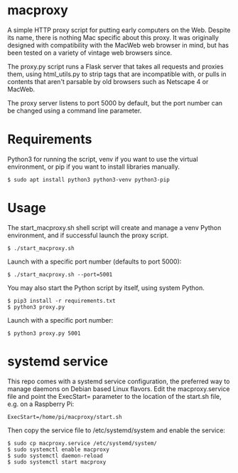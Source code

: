 macproxy
========

A simple HTTP proxy script for putting early computers on the Web. Despite its name, there is nothing Mac specific about this proxy. It was originally designed with compatibility with the MacWeb web browser in mind, but has been tested on a variety of vintage web browsers since.

The proxy.py script runs a Flask server that takes all requests and proxies them, using html_utils.py to strip tags that are incompatible with, or pulls in contents that aren't parsable by old browsers such as Netscape 4 or MacWeb.

The proxy server listens to port 5000 by default, but the port number can be changed using a command line parameter.

Requirements
============
Python3 for running the script, venv if you want to use the virtual environment, or pip if you want to install libraries manually.

```
$ sudo apt install python3 python3-venv python3-pip
```

Usage
=====
The start_macproxy.sh shell script will create and manage a venv Python environment, and if successful launch the proxy script.

```
$ ./start_macproxy.sh
```

Launch with a specific port number (defaults to port 5000):

```
$ ./start_macproxy.sh --port=5001
```

You may also start the Python script by itself, using system Python.

```
$ pip3 install -r requirements.txt
$ python3 proxy.py
```

Launch with a specific port number:

```
$ python3 proxy.py 5001
```

systemd service
===============
This repo comes with a systemd service configuration, the preferred way to manage daemons on Debian based Linux flavors.
Edit the macproxy.service file and point the ExecStart= parameter to the location of the start.sh file, e.g. on a Raspberry Pi:

```
ExecStart=/home/pi/macproxy/start.sh
```

Then copy the service file to /etc/systemd/system and enable the service:

```
$ sudo cp macproxy.service /etc/systemd/system/
$ sudo systemctl enable macproxy
$ sudo systemctl daemon-reload
$ sudo systemctl start macproxy
```
